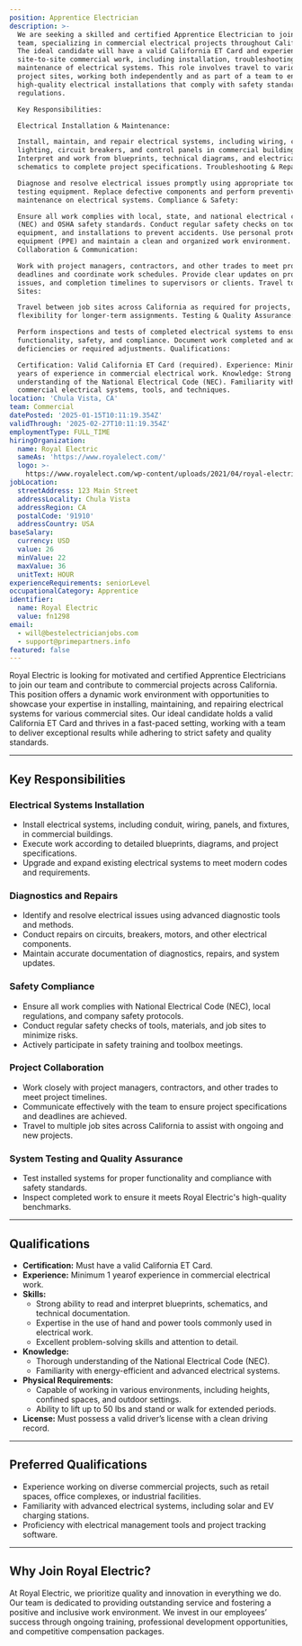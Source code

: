 ```yaml
---
position: Apprentice Electrician
description: >-
  We are seeking a skilled and certified Apprentice Electrician to join our
  team, specializing in commercial electrical projects throughout California.
  The ideal candidate will have a valid California ET Card and experience in
  site-to-site commercial work, including installation, troubleshooting, and
  maintenance of electrical systems. This role involves travel to various
  project sites, working both independently and as part of a team to ensure
  high-quality electrical installations that comply with safety standards and
  regulations.

  Key Responsibilities:

  Electrical Installation & Maintenance:

  Install, maintain, and repair electrical systems, including wiring, conduits,
  lighting, circuit breakers, and control panels in commercial buildings.
  Interpret and work from blueprints, technical diagrams, and electrical
  schematics to complete project specifications. Troubleshooting & Repairs:

  Diagnose and resolve electrical issues promptly using appropriate tools and
  testing equipment. Replace defective components and perform preventive
  maintenance on electrical systems. Compliance & Safety:

  Ensure all work complies with local, state, and national electrical codes
  (NEC) and OSHA safety standards. Conduct regular safety checks on tools,
  equipment, and installations to prevent accidents. Use personal protective
  equipment (PPE) and maintain a clean and organized work environment.
  Collaboration & Communication:

  Work with project managers, contractors, and other trades to meet project
  deadlines and coordinate work schedules. Provide clear updates on progress,
  issues, and completion timelines to supervisors or clients. Travel to Job
  Sites:

  Travel between job sites across California as required for projects, with some
  flexibility for longer-term assignments. Testing & Quality Assurance:

  Perform inspections and tests of completed electrical systems to ensure
  functionality, safety, and compliance. Document work completed and address any
  deficiencies or required adjustments. Qualifications:

  Certification: Valid California ET Card (required). Experience: Minimum 3
  years of experience in commercial electrical work. Knowledge: Strong
  understanding of the National Electrical Code (NEC). Familiarity with
  commercial electrical systems, tools, and techniques.
location: 'Chula Vista, CA'
team: Commercial
datePosted: '2025-01-15T10:11:19.354Z'
validThrough: '2025-02-27T10:11:19.354Z'
employmentType: FULL_TIME
hiringOrganization:
  name: Royal Electric
  sameAs: 'https://www.royalelect.com/'
  logo: >-
    https://www.royalelect.com/wp-content/uploads/2021/04/royal-electric-logo-full-color-rgb.svg
jobLocation:
  streetAddress: 123 Main Street
  addressLocality: Chula Vista
  addressRegion: CA
  postalCode: '91910'
  addressCountry: USA
baseSalary:
  currency: USD
  value: 26
  minValue: 22
  maxValue: 36
  unitText: HOUR
experienceRequirements: seniorLevel
occupationalCategory: Apprentice
identifier:
  name: Royal Electric
  value: fn1298
email:
  - will@bestelectricianjobs.com
  - support@primepartners.info
featured: false
---
```


Royal Electric is looking for motivated and certified Apprentice Electricians to join our team and contribute to commercial projects across California. This position offers a dynamic work environment with opportunities to showcase your expertise in installing, maintaining, and repairing electrical systems for various commercial sites. Our ideal candidate holds a valid California ET Card and thrives in a fast-paced setting, working with a team to deliver exceptional results while adhering to strict safety and quality standards.

---

## Key Responsibilities  

### Electrical Systems Installation  
- Install electrical systems, including conduit, wiring, panels, and fixtures, in commercial buildings.  
- Execute work according to detailed blueprints, diagrams, and project specifications.  
- Upgrade and expand existing electrical systems to meet modern codes and requirements.  

### Diagnostics and Repairs  
- Identify and resolve electrical issues using advanced diagnostic tools and methods.  
- Conduct repairs on circuits, breakers, motors, and other electrical components.  
- Maintain accurate documentation of diagnostics, repairs, and system updates.  

### Safety Compliance  
- Ensure all work complies with National Electrical Code (NEC), local regulations, and company safety protocols.  
- Conduct regular safety checks of tools, materials, and job sites to minimize risks.  
- Actively participate in safety training and toolbox meetings.  

### Project Collaboration  
- Work closely with project managers, contractors, and other trades to meet project timelines.  
- Communicate effectively with the team to ensure project specifications and deadlines are achieved.  
- Travel to multiple job sites across California to assist with ongoing and new projects.  

### System Testing and Quality Assurance  
- Test installed systems for proper functionality and compliance with safety standards.  
- Inspect completed work to ensure it meets Royal Electric's high-quality benchmarks.  

---

## Qualifications  

- **Certification:** Must have a valid California ET Card.  
- **Experience:** Minimum 1 yearof experience in commercial electrical work.  
- **Skills:**  
  - Strong ability to read and interpret blueprints, schematics, and technical documentation.  
  - Expertise in the use of hand and power tools commonly used in electrical work.  
  - Excellent problem-solving skills and attention to detail.  
- **Knowledge:**  
  - Thorough understanding of the National Electrical Code (NEC).  
  - Familiarity with energy-efficient and advanced electrical systems.  
- **Physical Requirements:**  
  - Capable of working in various environments, including heights, confined spaces, and outdoor settings.  
  - Ability to lift up to 50 lbs and stand or walk for extended periods.  
- **License:** Must possess a valid driver’s license with a clean driving record.  

---

## Preferred Qualifications  

- Experience working on diverse commercial projects, such as retail spaces, office complexes, or industrial facilities.  
- Familiarity with advanced electrical systems, including solar and EV charging stations.  
- Proficiency with electrical management tools and project tracking software.  

---

## Why Join Royal Electric?  

At Royal Electric, we prioritize quality and innovation in everything we do. Our team is dedicated to providing outstanding service and fostering a positive and inclusive work environment. We invest in our employees’ success through ongoing training, professional development opportunities, and competitive compensation packages.  
